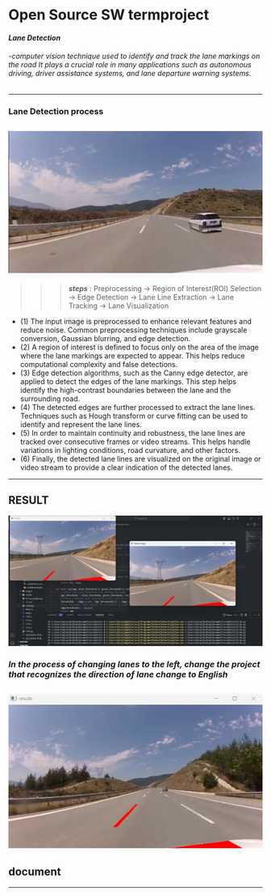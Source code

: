 #  **Open Source SW termproject**
#### *Lane Detection*
###### -computer vision technique used to identify and track the lane markings on the road  It plays a crucial role in many applications such as autonomous driving, driver assistance systems, and lane departure warning systems.
---
### **Lane  Detection process** 
![ds](image/image-2323.jpg)
---

>>> ***steps***
: Preprocessing  ->  Region of Interest(ROI) Selection  -> Edge Detection  -> Lane Line Extraction  -> Lane Tracking -> Lane Visualization 
- (1) The input image is preprocessed to enhance relevant features and reduce noise. Common preprocessing techniques include grayscale conversion, Gaussian blurring, and edge detection.
- (2) A region of interest is defined to focus only on the area of the image where the lane markings are expected to appear. This helps reduce computational complexity and false detections.
- (3) Edge detection algorithms, such as the Canny edge detector, are applied to detect the edges of the lane markings. This step helps identify the high-contrast boundaries between the lane and the surrounding road.
- (4) The detected edges are further processed to extract the lane lines. Techniques such as Hough transform or curve fitting can be used to identify and represent the lane lines.
- (5) In order to maintain continuity and robustness, the lane lines are tracked over consecutive frames or video streams. This helps handle variations in lighting conditions, road curvature, and other factors.
- (6) Finally, the detected lane lines are visualized on the original image or video stream to provide a clear indication of the detected lanes.
---
## RESULT
![ds](image/term-project-2.png)
### *In the process of changing lanes to the left, change the project that recognizes the direction of lane change to English*
![ds](image/term-project-3.png)
---
## document

---
